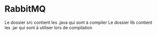 # RabbitMQ

Le dossier src contient les .java qui sont à compiler
Le dossier lib contient les .jar qui sont à utiliser lors de compilation

